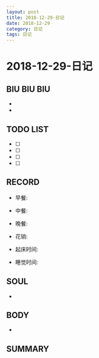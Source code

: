 ```yaml
---
layout: post
title: 2018-12-29-日记
date: 2018-12-29
category: 日记
tags: 日记
---
```

# 2018-12-29-日记
## BIU BIU BIU
- 
- 
 
## TODO LIST
- [ ] 
- [ ] 
- [ ] 
- [ ] 
 
## RECORD
- 早餐:  
- 中餐:  
- 晚餐:  
 
- 花销:  
 
- 起床时间:  
- 睡觉时间:  
 
## SOUL
- 
 
## BODY
- 
 
## SUMMARY
 
 
